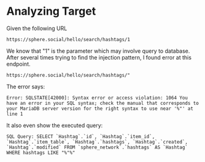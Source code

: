 # Analyzing Target
Given the following URL
```
https://sphere.social/hello/search/hashtags/1
```
We know that "1" is the parameter which may involve query to database. After several times trying to find the injection pattern, I found error at this endpoint.

```
https://sphere.social/hello/search/hashtags/"
```

The error says:
```
Error: SQLSTATE[42000]: Syntax error or access violation: 1064 You have an error in your SQL syntax; check the manual that corresponds to your MariaDB server version for the right syntax to use near '%"' at line 1
```

It also even show the executed query:
```
SQL Query: SELECT `Hashtag`.`id`, `Hashtag`.`item_id`, `Hashtag`.`item_table`, `Hashtag`.`hashtags`, `Hashtag`.`created`, `Hashtag`.`modified` FROM `sphere_network`.`hashtags` AS `Hashtag` WHERE hashtags LIKE "%"%" 
```